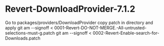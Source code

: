 # Revert-DownloadProvider-7.1.2
Go to packages/providers/DownloadProvider copy patch in directory and apply
git am --signoff < 0001-Revert-DO-NOT-MERGE.-All-untrusted-selections-must-g.patch
git am --signoff < 0002-Revert-Enable-search-for-Downloads.patch
